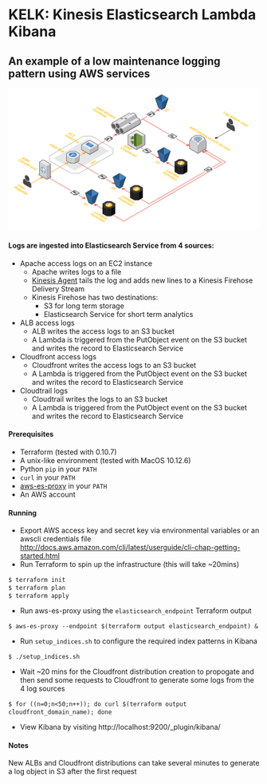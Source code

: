 KELK: **K**inesis **E**lasticsearch **L**ambda **K**ibana
===================================================

An example of a low maintenance logging pattern using AWS services
------------------------------------------------------------------

![alt text](kelk-infra-diagram.png "Kelk Diagram")

#### Logs are ingested into Elasticsearch Service from 4 sources:

* Apache access logs on an EC2 instance
  * Apache writes logs to a file
  * [Kinesis Agent](http://docs.aws.amazon.com/firehose/latest/dev/writing-with-agents.html) tails the log and adds new lines to a Kinesis Firehose Delivery Stream
  * Kinesis Firehose has two destinations:
    * S3 for long term storage
    * Elasticsearch Service for short term analytics
* ALB access logs
  * ALB writes the access logs to an S3 bucket
  * A Lambda is triggered from the PutObject event on the S3 bucket and writes the record to Elasticsearch Service
* Cloudfront access logs
  * Cloudfront writes the access logs to an S3 bucket
  * A Lambda is triggered from the PutObject event on the S3 bucket and writes the record to Elasticsearch Service
* Cloudtrail logs
  * Cloudtrail writes the logs to an S3 bucket
  * A Lambda is triggered from the PutObject event on the S3 bucket and writes the record to Elasticsearch Service

#### Prerequisites

* Terraform (tested with 0.10.7)
* A unix-like environment (tested with MacOS 10.12.6)
* Python `pip` in your `PATH`
* `curl` in your `PATH`
* [aws-es-proxy](https://github.com/abutaha/aws-es-proxy) in your `PATH`
* An AWS account

#### Running

* Export AWS access key and secret key via environmental variables or an awscli credentials file http://docs.aws.amazon.com/cli/latest/userguide/cli-chap-getting-started.html
* Run Terraform to spin up the infrastructure (this will take ~20mins)
```shell
$ terraform init
$ terraform plan
$ terraform apply
```
* Run aws-es-proxy using the `elasticsearch_endpoint` Terraform output
```shell
$ aws-es-proxy --endpoint $(terraform output elasticsearch_endpoint) &
```
* Run `setup_indices.sh` to configure the required index patterns in Kibana
```shell
$ ./setup_indices.sh
```
* Wait ~20 mins for the Cloudfront distribution creation to propogate and then send some requests to Cloudfront to generate some logs from the 4 log sources
```shell
$ for ((n=0;n<50;n++)); do curl $(terraform output cloudfront_domain_name); done
```
* View Kibana by visiting http://localhost:9200/_plugin/kibana/

#### Notes

New ALBs and Cloudfront distributions can take several minutes to generate a log object in S3 after the first request
